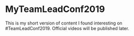 # MyTeamLeadConf2019
This is my short version of content I found interesting on #TeamLeadConf2019. Official videos will be published later. 
